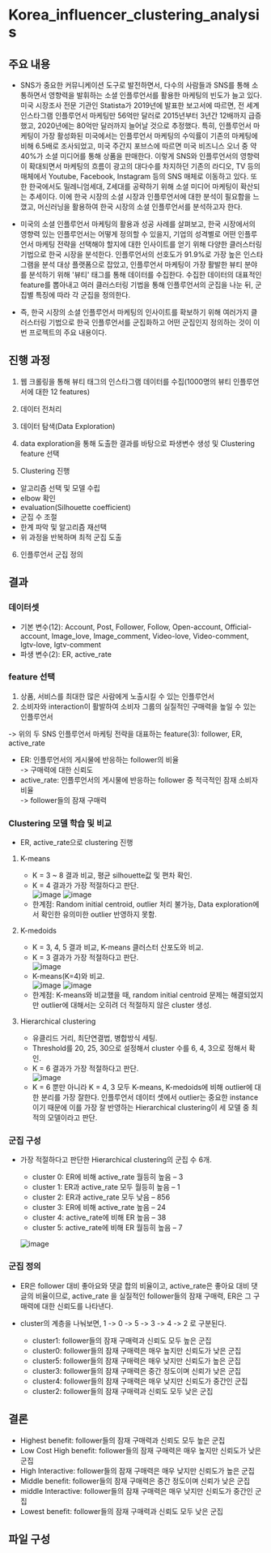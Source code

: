 # Korea_influencer_clustering_analysis  

## 주요 내용  

* SNS가 중요한 커뮤니케이션 도구로 발전하면서, 다수의 사람들과 SNS를 통해 소통하면서 영향력을 발휘하는 소셜 인플루언서를 활용한 마케팅의 빈도가 늘고 있다. 미국 시장조사 전문 기관인 Statista가 2019년에 발표한 보고서에 따르면, 전 세계 인스타그램 인플루언서 마케팅만 56억만 달러로 2015년부터 3년간 12배까지 급증했고, 2020년에는 80억만 달러까지 늘어날 것으로 추정했다. 특히, 인플루언서 마케팅이 가장 활성화된 미국에서는 인플루언서 마케팅의 수익률이 기존의 마케팅에 비해 6.5배로 조사되었고, 미국 주간지 포브스에 따르면 미국 비즈니스 오너 중 약 40%가 소셜 미디어를 통해 상품을 판매한다. 이렇게 SNS와 인플루언서의 영향력이 확대되면서 마케팅의 흐름이 광고의 대다수를 차지하던 기존의 라디오, TV 등의 매체에서 Youtube, Facebook, Instagram 등의 SNS 매체로 이동하고 있다. 또한 한국에서도 밀레니엄세대, Z세대를 공략하기 위해 소셜 미디어 마케팅이 확산되는 추세이다. 이에 한국 시장의	소셜 시장과 인플루언서에 대한 분석이 필요함을 느꼈고, 머신러닝을 활용하여 한국 시장의 소셜 인플루언서를 분석하고자 한다.  

* 미국의 소셜 인플루언서 마케팅의 활용과 성공 사례를 살펴보고, 한국 시장에서의 영향력 있는 인플루언서는 어떻게 정의할 수 있을지, 기업의 성격별로 어떤 인플루언서 마케팅 전략을 선택해야 할지에 대한 인사이트를 얻기 위해 다양한 클러스터링 기법으로 한국 시장을 분석한다. 인플루언서의 선호도가 91.9%로 가장 높은 인스타그램을 분석 대상 플랫폼으로 잡았고, 인플루언서 마케팅이 가장 활발한 뷰티 분야를 분석하기 위해 '뷰티' 태그를 통해 데이터를 수집한다. 수집한 데이터의 대표적인 feature를 뽑아내고 여러 클러스터링 기법을 통해 인플루언서의 군집을 나눈 뒤, 군집별 특징에 따라 각 군집을 정의한다.  

* 즉, 한국 시장의 소셜 인플루언서 마케팅의 인사이트를 확보하기 위해 여러가지 클러스터링 기법으로 한국 인플루언서를 군집화하고 어떤 군집인지 정의하는 것이 이번 프로젝트의 주요 내용이다.  

## 진행 과정  
1. 웹 크롤링을 통해 뷰티 태그의 인스타그램 데이터를 수집(1000명의 뷰티 인플루언서에 대한 12 features) 

2. 데이터 전처리
3. 데이터 탐색(Data Exploration)
4. data exploration을 통해 도출한 결과를 바탕으로 파생변수 생성 및 Clustering feature 선택
5. Clustering 진행

- 알고리즘 선택 및 모델 수립  
- elbow 확인  
- evaluation(Silhouette coefficient)  
- 군집 수 조절  
- 한계 파악 및 알고리즘 재선택  
- 위 과정을 반복하며 최적 군집 도출  

6. 인플루언서 군집 정의  

## 결과
### 데이터셋
* 기본 변수(12): Account, Post, Follower, Follow, Open-account, Official-account, Image_love, Image_comment, Video-love, Video-comment, Igtv-love, Igtv-comment  
* 파생 변수(2): ER, active_rate  
### feature 선택  
1) 상품, 서비스를 최대한 많은 사람에게 노출시킬 수 있는 인플루언서  
2) 소비자와 interaction이 활발하여 소비자 그룹의 실질적인 구매력을 높일 수 있는 인플루언서


  -> 위의 두 SNS 인플루언서 마케팅 전략을 대표하는 feature(3): follower, ER, active_rate
* ER: 인플루언서의 게시물에 반응하는 follower의 비율  
  -> 구매력에 대한 신뢰도
* active_rate: 인플루언서의 게시물에 반응하는 follower 중 적극적인 잠재 소비자 비율  
  -> follower들의 잠재 구매력

### Clustering 모델 학습 및 비교
- ER, active_rate으로 clustering 진행  
1) K-means  
   - K = 3 ~ 8 결과 비교, 평균 silhouette값 및 편차 확인.  
   - K = 4 결과가 가장 적절하다고 판단.  
   ![image](https://user-images.githubusercontent.com/33457632/86476719-08d81b00-bd82-11ea-8417-20090a9841ba.png)
   ![image](https://user-images.githubusercontent.com/33457632/86476750-17263700-bd82-11ea-8cfa-1ab56b97fb0a.png)  
   - 한계점: Random initial centroid, outlier 처리 불가능, Data exploration에서 확인한 유의미한 outlier 반영하지 못함.  
   
   
2) K-medoids  
   - K = 3, 4, 5 결과 비교, K-means 클러스터 산포도와 비교.  
   - K = 3 결과가 가장 적절하다고 판단.  
   ![image](https://user-images.githubusercontent.com/33457632/86476784-2907da00-bd82-11ea-9a8b-fecee45a520b.png)  
   - K-means(K=4)와 비교.  
   ![image](https://user-images.githubusercontent.com/33457632/86476828-38872300-bd82-11ea-82f3-2c41138f0ede.png)
   ![image](https://user-images.githubusercontent.com/33457632/86476849-42a92180-bd82-11ea-9dc6-76c03a1bda3b.png)  
   - 한계점: K-means와 비교했을 때, random initial centroid 문제는 해결되었지만 outlier에 대해서는 오히려 더 적절하지 않은 cluster 생성.  
   
   
3) Hierarchical clustering  
   - 유클리드 거리, 최단연결법, 병합방식 세팅.   
   - Threshold를 20, 25, 30으로 설정해서 cluster 수를 6, 4, 3으로 정해서 확인.  
   - K = 6 결과가 가장 적절하다고 판단.  
  ![image](https://user-images.githubusercontent.com/33457632/86476869-505ea700-bd82-11ea-82f2-7ff5293885bf.png)  
   - K = 6 뿐만 아니라 K = 4, 3 모두 K-means, K-medoids에 비해 outlier에 대한 분리를 가장 잘한다. 인플루언서 데이터 셋에서 outlier는 중요한 instance이기 때문에 이를 가장 잘 반영하는 Hierarchical clustering이 세 모델 중 최적의 모델이라고 판단.  
  


### 군집 구성
- 가장 적절하다고 판단한 Hierarchical clustering의 군집 수 6개.  


  - cluster 0: ER에 비해 active_rate 월등히 높음 – 3  
  - cluster 1: ER과 active_rate 모두 월등히 높음 – 1  
  - cluster 2: ER과 active_rate 모두 낮음 – 856  
  - cluster 3: ER에 비해 active_rate 높음 – 24  
  - cluster 4: active_rate에 비해 ER 높음 – 38  
  - cluster 5: active_rate에 비해 ER 월등히 높음 – 7  

  ![image](https://user-images.githubusercontent.com/33457632/86477128-c5ca7780-bd82-11ea-8d98-3667e23e465b.png)


### 군집 정의  
- ER은 follower 대비 좋아요와 댓글 합의 비율이고, active_rate은 좋아요 대비 댓글의 비율이므로, active_rate 을 실질적인 follower들의 잠재 구매력, ER은 그 구매력에 대한 신뢰도를 나타낸다.  
- cluster의 계층을 나눠보면, 1 -> 0 -> 5 -> 3 -> 4 -> 2 로 구분된다.  


  - cluster1: follower들의 잠재 구매력과 신뢰도 모두 높은 군집  
  - cluster0: follower들의 잠재 구매력은 매우 높지만 신뢰도가 낮은 군집  
  - cluster5: follower들의 잠재 구매력은 매우 낮지만 신뢰도가 높은 군집  
  - cluster3: follower들의 잠재 구매력은 중간 정도이며 신뢰가 낮은 군집  
  - cluster4: follower들의 잠재 구매력은 매우 낮지만 신뢰도가 중간인 군집  
  - cluster2: follower들의 잠재 구매력과 신뢰도 모두 낮은 군집  
  
## 결론  

- Highest benefit: follower들의 잠재 구매력과 신뢰도 모두 높은 군집  
- Low Cost High benefit: follower들의 잠재 구매력은 매우 높지만 신뢰도가 낮은 군집  
- High Interactive: follower들의 잠재 구매력은 매우 낮지만 신뢰도가 높은 군집  
- Middle benefit: follower들의 잠재 구매력은 중간 정도이며 신뢰가 낮은 군집  
- middle Interactive: follower들의 잠재 구매력은 매우 낮지만 신뢰도가 중간인 군집  
- Lowest benefit: follower들의 잠재 구매력과 신뢰도 모두 낮은 군집  

## 파일 구성  



